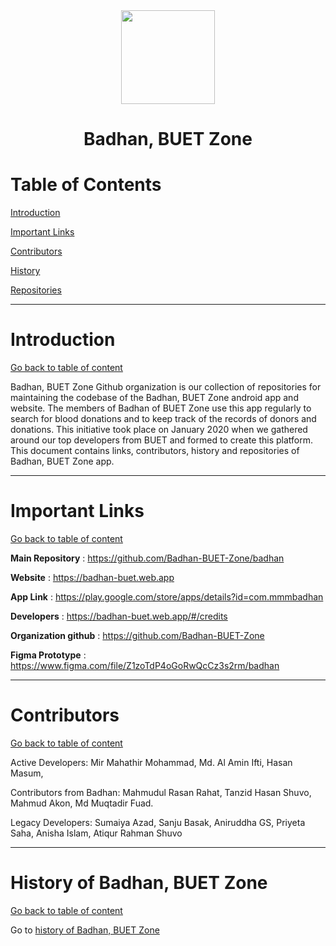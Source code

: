 <div align="center">
  <img width="150" height="150" src="https://avatars.githubusercontent.com/u/97539569?s=400&u=f1ac0cacd5472ad3c020c7bff11c13727c3861d6&v=4"/>
  <h1>Badhan, BUET Zone</h1>
</div>
<a name="tableofcontent"/>

# Table of Contents

[Introduction](#introduction)

[Important Links](#links)  

[Contributors](#contributors)    

[History](#history)

[Repositories](#repositories)
<hr>

<a name="introduction"/>

# Introduction

[Go back to table of content](#tableofcontent)

Badhan, BUET Zone Github organization is our collection of repositories for maintaining the codebase of the Badhan, BUET Zone android app and website. The members of Badhan of BUET Zone use this app regularly to search for blood donations and to keep track of the records of donors and donations. This initiative took place on January 2020 when we gathered around our top developers from BUET and formed to create this platform. This document contains links, contributors, history and repositories of Badhan, BUET Zone app.
<hr>

<a name="links"/>

# Important Links

[Go back to table of content](#tableofcontent)

**Main Repository** : https://github.com/Badhan-BUET-Zone/badhan

**Website** : https://badhan-buet.web.app

**App Link** : https://play.google.com/store/apps/details?id=com.mmmbadhan

**Developers** : https://badhan-buet.web.app/#/credits

**Organization github** : https://github.com/Badhan-BUET-Zone

**Figma Prototype** : https://www.figma.com/file/Z1zoTdP4oGoRwQcCz3s2rm/badhan

<hr>

<a name="contributors"/>

# Contributors

[Go back to table of content](#tableofcontent)

Active Developers: Mir Mahathir Mohammad, Md. Al Amin Ifti, Hasan Masum, 

Contributors from Badhan: Mahmudul Rasan Rahat, Tanzid Hasan Shuvo, Mahmud Akon, Md Muqtadir Fuad.

Legacy Developers: Sumaiya Azad, Sanju Basak, Aniruddha GS, Priyeta Saha, Anisha Islam, Atiqur Rahman Shuvo
<hr>

<a name="history"/>

# History of Badhan, BUET Zone

[Go back to table of content](#tableofcontent)

Go to [history of Badhan, BUET Zone](https://github.com/Badhan-BUET-Zone/badhan-web#description)
